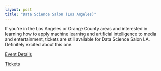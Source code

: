 ```yaml
---
layout: post
title: "Data Science Salon (Los Angeles)"
---
```


If you're in the Los Angeles or Orange County areas and interested in learning how to apply machine learning and artificial intelligence to media and entertainment, tickets are still available for Data Science Salon LA. Definitely excited about this one.

[Event Details](https://datascience.salon/)

[Tickets](https://lnkd.in/ghZj9he)
